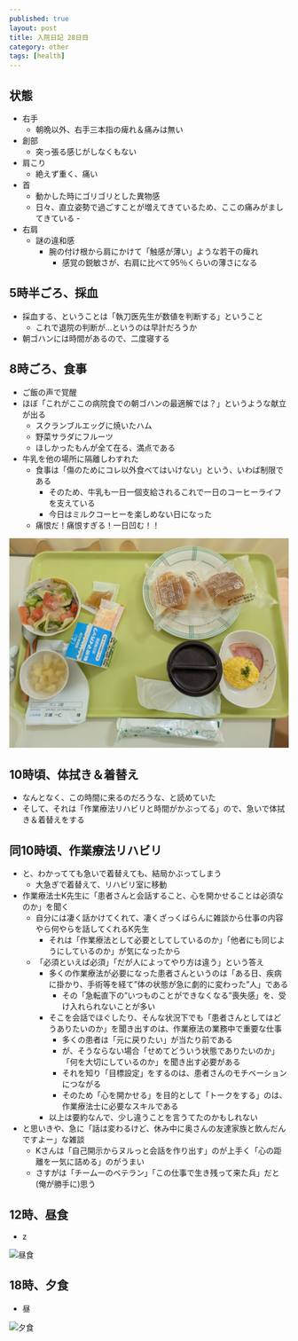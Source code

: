 ```yaml
---
published: true
layout: post
title: 入院日記 28日目
category: other
tags: [health]
---
```


## 状態

- 右手
  - 朝晩以外、右手三本指の痺れ＆痛みは無い
- 創部
  - 突っ張る感じがしなくもない
- 肩こり
  - 絶えず重く、痛い
- 首
  - 動かした時にゴリゴリとした異物感
  - 日々、直立姿勢で過ごすことが増えてきているため、ここの痛みがましてきている  - 
- 右肩
  - 謎の違和感
    - 腕の付け根から肩にかけて「触感が薄い」ような若干の痺れ
      - 感覚の鋭敏さが、右肩に比べて95％くらいの薄さになる

## 5時半ごろ、採血

- 採血する、ということは「執刀医先生が数値を判断する」ということ
  - これで退院の判断が…というのは早計だろうか
- 朝ゴハンには時間があるので、二度寝する

## 8時ごろ、食事

- ご飯の声で覚醒
- ほぼ「これがここの病院食での朝ゴハンの最適解では？」というような献立が出る
  - スクランブルエッグに焼いたハム
  - 野菜サラダにフルーツ
  - ほしかったもんが全て在る、満点である
- 牛乳を他の場所に隔離しわすれた
  - 食事は「傷のためにコレ以外食べてはいけない」という、いわば制限である
    - そのため、牛乳も一日一個支給されるこれで一日のコーヒーライフを支えている
    - 今日はミルクコーヒーを楽しめない日になった
  - 痛恨だ！痛恨すぎる！一日凹む！！

![朝食](/images/other/photos/PXL_20250629_225731499.jpg)

## 10時頃、体拭き＆着替え

- なんとなく、この時間に来るのだろうな、と読めていた
- そして、それは「作業療法リハビリと時間がかぶってる」ので、急いで体拭き＆着替えをする

## 同10時頃、作業療法リハビリ

- と、わかってても急いで着替えても、結局かぶってしまう
  - 大急ぎで着替えて、リハビリ室に移動
- 作業療法士K先生に「患者さんと会話すること、心を開かせることは必須なのか」を聞く
  - 自分には凄く話かけてくれて、凄くざっくばらんに雑談から仕事の内容やら何やらを話してくれるK先生
    - それは「作業療法として必要としてしているのか」「他者にも同じようにしているのか」が気になったから
  - 「必須といえば必須」「だが人によってやり方は違う」という答え
    - 多くの作業療法が必要になった患者さんというのは「ある日、疾病に掛かり、手術等を経て”体の状態が急に劇的に変わった”人」である
      - その「急転直下の”いつものことができなくなる”喪失感」を、受け入れられないことが多い
    - そこを会話でほぐしたり、そんな状況下でも「患者さんとしてはどうありたいのか」を聞き出すのは、作業療法の業務中で重要な仕事
      - 多くの患者は「元に戻りたい」が当たり前である
      - が、そうならない場合「せめてどういう状態でありたいのか」「何を大切にしているのか」を聞き出す必要がある
      - それを知り「目標設定」をするのは、患者さんのモチベーションにつながる
      - そのため「心を開かせる」を目的として「トークをする」のは、作業療法士に必要なスキルである
    - 以上は要約なんで、少し違うことを言うてたのかもしれない
- と思いきや、急に「話は変わるけど、休み中に奥さんの友達家族と飲んだんですよー」な雑談
  - Kさんは「自己開示からヌルっと会話を作り出す」のが上手く「心の距離を一気に詰める」のがうまい
  - さすがは「チーム一のベテラン」「この仕事で生き残って来た兵」だと(俺が勝手に)思う

## 12時、昼食

- z

![昼食](/images/other/photos/)

## 18時、夕食

- 昼

![夕食](/images/other/photos/)

